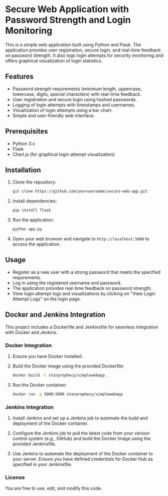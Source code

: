 # Secure Web Application with Password Strength and Login Monitoring

This is a simple web application built using Python and Flask. The application provides user registration, secure login, and real-time feedback on password strength. It also logs login attempts for security monitoring and offers graphical visualization of login statistics.

## Features

- Password strength requirements (minimum length, uppercase, lowercase, digits, special characters) with real-time feedback.
- User registration and secure login using hashed passwords.
- Logging of login attempts with timestamps and usernames.
- Visualization of login attempts using a bar chart.
- Simple and user-friendly web interface.

## Prerequisites

- Python 3.x
- Flask
- Chart.js (for graphical login attempt visualization)

## Installation

1. Clone the repository:

    ```bash
    git clone https://github.com/yourusername/secure-web-app.git
    ```

2. Install dependencies:

    ```bash
    pip install flask
    ```

3. Run the application:

    ```bash
    python app.py
    ```

4. Open your web browser and navigate to `http://localhost:5000` to access the application.

## Usage

- Register as a new user with a strong password that meets the specified requirements.
- Log in using the registered username and password.
- The application provides real-time feedback on password strength.
- View login attempt logs and visualizations by clicking on "View Login Attempt Logs" on the login page.

## Docker and Jenkins Integration

This project includes a Dockerfile and Jenkinsfile for seamless integration with Docker and Jenkins.

### Docker Integration

1. Ensure you have Docker installed.

2. Build the Docker image using the provided Dockerfile:

    ```bash
    docker build -t starprophecy/simplewebapp .
    ```

3. Run the Docker container:

    ```bash
    docker run -p 5000:5000 starprophecy/simplewebapp
    ```

### Jenkins Integration

1. Install Jenkins and set up a Jenkins job to automate the build and deployment of the Docker container.

2. Configure the Jenkins job to pull the latest code from your version control system (e.g., GitHub) and build the Docker image using the provided Jenkinsfile.

3. Use Jenkins to automate the deployment of the Docker container to your server. Ensure you have defined credentials for Docker Hub as specified in your Jenkinsfile.

### License

You are free to use, edit, and modify this code.
